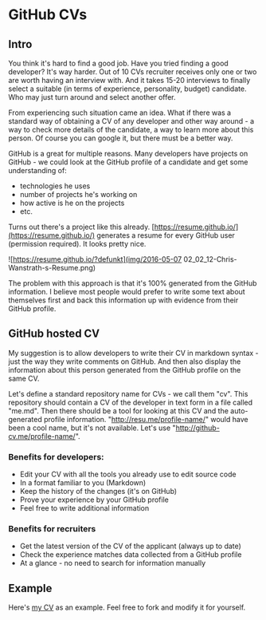# GitHub CVs

## Intro

You think it's hard to find a good job. Have you tried finding a good developer? It's way harder.
Out of 10 CVs recruiter receives only one or two are worth having an interview with. And it takes 15-20 interviews
to finally select a suitable (in terms of experience, personality, budget) candidate. Who may just turn around
and select another offer.

From experiencing such situation came an idea. What if there was a standard way of obtaining a CV of any developer
and other way around - a way to check more details of the candidate, a way to learn more about this person. Of course
you can google it, but there must be a better way.

GitHub is a great for multiple reasons. Many developers have projects on GitHub - we could look at the GitHub profile
of a candidate and get some understanding of:

* technologies he uses
* number of projects he's working on
* how active is he on the projects
* etc.

Turns out there's a project like this already. [https://resume.github.io/](https://resume.github.io/) generates a
resume for every GitHub user (permission required). It looks pretty nice.

![https://resume.github.io/?defunkt](img/2016-05-07 02_02_12-Chris-Wanstrath-s-Resume.png)

The problem with this approach is that it's 100% generated from the GitHub information. I believe most people would
prefer to write some text about themselves first and back this information up with evidence from their GitHub profile.

## GitHub hosted CV

My suggestion is to allow developers to write their CV in markdown syntax - just the way they write comments on GitHub.
And then also display the information about this person generated from the GitHub profile on the same CV.

Let's define a standard repository name for CVs - we call them "cv". This repository should contain 
a CV of the developer in text form in a file called "me.md". Then there should be a tool for looking at this CV
and the auto-generated profile information. "http://resu.me/profile-name/" would have been a cool name, but it's
not available. Let's use "http://github-cv.me/profile-name/".

### Benefits for developers:

* Edit your CV with all the tools you already use to edit source code
* In a format familiar to you (Markdown)
* Keep the history of the changes (it's on GitHub)
* Prove your experience by your GitHub profile
* Feel free to write additional information

### Benefits for recruiters
 
* Get the latest version of the CV of the applicant (always up to date)
* Check the experience matches data collected from a GitHub profile
* At a glance - no need to search for information manually

## Example

Here's [my CV](cv.md) as an example. Feel free to fork and modify it for yourself.

